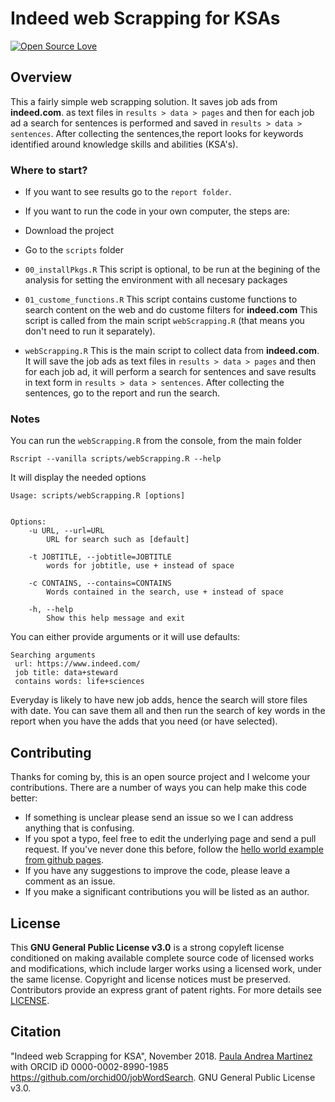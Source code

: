 # Indeed web Scrapping for KSAs

[![Open Source Love](https://badges.frapsoft.com/os/v2/open-source.png?v=103)](https://github.com/ellerbrock/open-source-badge/) 

## Overview
This a fairly simple web scrapping solution. It saves job ads from 
**indeed.com**. as text files in `results > data > pages` and then
for each job ad a search for sentences is performed and saved in
`results > data > sentences`. After collecting the sentences,the report looks 
for keywords identified around knowledge skills and abilities (KSA's). 

### Where to start?
- If you want to see results go to the `report folder`.
- If you want to run the code in your own computer, the steps are:

- Download the project 
- Go to the `scripts` folder
- `00_installPkgs.R` This script is optional, to be run at the 
begining of the analysis for setting the environment with all necesary packages
- `01_custome_functions.R` This script contains custome functions to search
content on the web and do custome filters for **indeed.com**
This script is called from the main script `webScrapping.R` (that means you 
don't need to run it separately).
- `webScrapping.R` This is the main script to collect data from **indeed.com**.
It will save the job ads as text files in `results > data > pages` and then
for each job ad, it will perform a search for sentences and save results in text
form in `results > data > sentences`.
After collecting the sentences, go to the report and run the search.

### Notes
You can run the `webScrapping.R` from the console, from the main folder

```
Rscript --vanilla scripts/webScrapping.R --help
```
It will display the needed options
```
Usage: scripts/webScrapping.R [options]


Options:
	-u URL, --url=URL
		URL for search such as [default]

	-t JOBTITLE, --jobtitle=JOBTITLE
		words for jobtitle, use + instead of space

	-c CONTAINS, --contains=CONTAINS
		Words contained in the search, use + instead of space

	-h, --help
		Show this help message and exit

```
You can either provide arguments or it will use defaults:

```
Searching arguments
 url: https://www.indeed.com/ 
 job title: data+steward 
 contains words: life+sciences 
```

Everyday is likely to have new job adds, hence the search will store files with
date. You can save them all and then run the search of key words in the report 
when you have the adds that you need (or have selected).


## Contributing

Thanks for coming by, this is an open source project and I welcome your 
contributions. There are a number of ways you can help make this code better:

- If something is unclear please send an issue so we I can address anything
that is confusing.
- If you spot a typo, feel free to edit the underlying page and send a 
pull request. If you've never done this before, follow the 
[hello world example from github pages](https://guides.github.com/activities/hello-world/).
- If you have any suggestions to improve the code, please leave a comment as an 
issue.
- If you make a significant contributions you will be listed as an author.

## License

This **GNU General Public License v3.0** is a strong copyleft license
conditioned on making available complete source code of licensed works and 
modifications, which include larger works using a licensed work, under the 
same license. Copyright and license notices must be preserved. 
Contributors provide an express grant of patent rights. For more details see 
[LICENSE](https://github.com/orchid00/jobWordSearch/blob/master/LICENSE).

## Citation

"Indeed web Scrapping for KSA", November 2018. 
[Paula Andrea Martinez](https://orcid.org/0000-0002-8990-1985) with ORCID iD 
0000-0002-8990-1985 https://github.com/orchid00/jobWordSearch. 
GNU General Public License v3.0.
